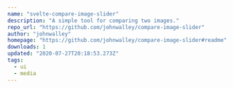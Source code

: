 ```yaml
---
name: "svelte-compare-image-slider"
description: "A simple tool for comparing two images."
repo_url: "https://github.com/johnwalley/compare-image-slider"
author: "johnwalley"
homepage: "https://github.com/johnwalley/compare-image-slider#readme"
downloads: 1
updated: "2020-07-27T20:18:53.273Z"
tags: 
  - ui
  - media
---
```

